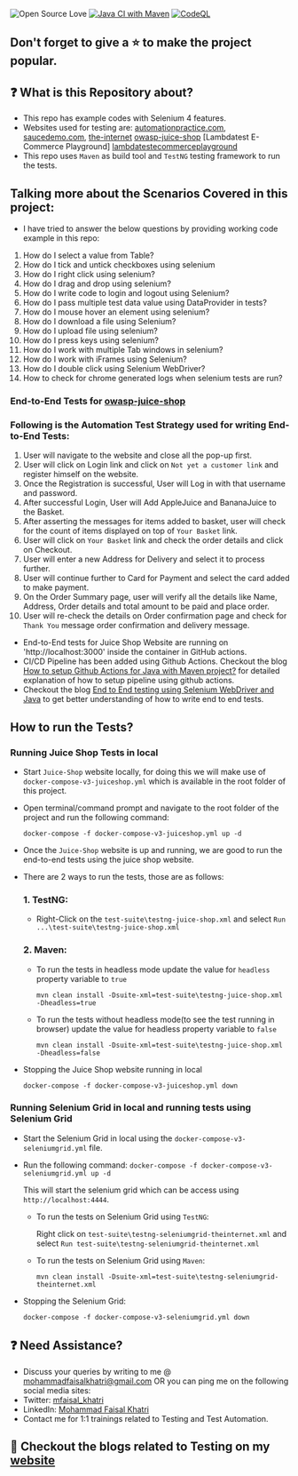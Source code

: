 ![Open Source Love](https://badges.frapsoft.com/os/v1/open-source.svg?v=103)
[![Java CI with Maven](https://github.com/mfaisalkhatri/selenium4poc/actions/workflows/maven.yml/badge.svg)](https://github.com/mfaisalkhatri/selenium4poc/actions/workflows/maven.yml)
[![CodeQL](https://github.com/mfaisalkhatri/selenium4poc/actions/workflows/codeql-analysis.yml/badge.svg)](https://github.com/mfaisalkhatri/selenium4poc/actions/workflows/codeql-analysis.yml)

## Don't forget to give a :star: to make the project popular.

## :question: What is this Repository about?

- This repo has example codes with Selenium 4 features.
- Websites used for testing are: [automationpractice.com][automationpractice], [saucedemo.com][saucedemo],
  [the-internet][the-internet] [owasp-juice-shop][juice-shop] [Lambdatest E-Commerce Playground]
  [lambdatestecommerceplayground]
- This repo uses `Maven` as build tool and `TestNG` testing framework to run the tests.

## Talking more about the Scenarios Covered in this project:

- I have tried to answer the below questions by providing working code example in this repo:

1. How do I select a value from Table?
2. How do I tick and untick checkboxes using selenium
3. How do I right click using selenium?
4. How do I drag and drop using selenium?
5. How do I write code to login and logout using Selenium?
6. How do I pass multiple test data value using DataProvider in tests?
7. How do I mouse hover an element using selenium?
8. How do I download a file using Selenium?
9. How do I upload file using selenium?
10. How do I press keys using selenium?
11. How do I work with multiple Tab windows in selenium?
12. How do I work with iFrames using Selenium?
13. How do I double click using Selenium WebDriver?
14. How to check for chrome generated logs when selenium tests are run?

### End-to-End Tests for [owasp-juice-shop][juice-shop]

### Following is the Automation Test Strategy used for writing End-to-End Tests:

1. User will navigate to the website and close all the pop-up first.
2. User will click on Login link and click on `Not yet a customer link` and register himself on the website.
3. Once the Registration is successful, User will Log in with that username and password.
4. After successful Login, User will Add AppleJuice and BananaJuice to the Basket.
5. After asserting the messages for items added to basket, user will check for the count of items displayed on top
   of `Your Basket` link.
6. User will click on `Your Basket` link and check the order details and click on Checkout.
7. User will enter a new Address for Delivery and select it to process further.
8. User will continue further to Card for Payment and select the card added to make payment.
9. On the Order Summary page, user will verify all the details like Name, Address, Order details and total amount to be
   paid and place order.
10. User will re-check the details on Order confirmation page and check for `Thank You` message order confirmation and
    delivery message.

- End-to-End tests for Juice Shop Website are running on 'http://localhost:3000' inside the container in GitHub actions.
- CI/CD Pipeline has been added using Github Actions. Checkout the
  blog [How to setup Github Actions for Java with Maven project?][bloggithubactions] for detailed explanation of how to
  setup pipeline using github actions.
- Checkout the blog [End to End testing using Selenium WebDriver and Java][seleniumblogmedium] to get better
  understanding of how to write end to end tests.

## How to run the Tests?

### Running Juice Shop Tests in local

- Start `Juice-Shop` website locally, for doing this we will make use of `docker-compose-v3-juiceshop.yml` which is
  available in the root folder of this project.
- Open terminal/command prompt and navigate to the root folder of the project and run the following command:

  `docker-compose -f docker-compose-v3-juiceshop.yml up -d`

- Once the `Juice-Shop` website is up and running, we are good to run the end-to-end tests using the juice shop website.
- There are 2 ways to run the tests, those are as follows:
  ### 1. TestNG:
    - Right-Click on the `test-suite\testng-juice-shop.xml` and select `Run ...\test-suite\testng-juice-shop.xml`
  ### 2. Maven:
    - To run the tests in headless mode update the value for `headless` property variable to `true`

      `mvn clean install -Dsuite-xml=test-suite\testng-juice-shop.xml -Dheadless=true`

    - To run the tests without headless mode(to see the test running in browser) update the value for headless property
      variable to
      `false`

      `mvn clean install -Dsuite-xml=test-suite\testng-juice-shop.xml -Dheadless=false`


- Stopping the Juice Shop website running in local

  `docker-compose -f docker-compose-v3-juiceshop.yml down`

### Running Selenium Grid in local and running tests using Selenium Grid

- Start the Selenium Grid in local using the `docker-compose-v3-seleniumgrid.yml` file.
- Run the following command:
  `docker-compose -f docker-compose-v3-seleniumgrid.yml up -d`

  This will start the selenium grid which can be access using `http://localhost:4444`.

    - To run the tests on Selenium Grid using `TestNG`:

      Right click on `test-suite\testng-seleniumgrid-theinternet.xml` and
      select `Run test-suite\testng-seleniumgrid-theinternet.xml`

    - To run the tests on Selenium Grid using `Maven`:

      `mvn clean install -Dsuite-xml=test-suite\testng-seleniumgrid-theinternet.xml`

- Stopping the Selenium Grid:

  `docker-compose -f docker-compose-v3-seleniumgrid.yml down`

## :question: Need Assistance?

- Discuss your queries by writing to me @ [mohammadfaisalkhatri@gmail.com][mail] OR you can ping me on the following
  social media sites:
- Twitter: [mfaisal_khatri][twitter]
- LinkedIn: [Mohammad Faisal Khatri][linkedin]
- Contact me for 1:1 trainings related to Testing and Test Automation.

## :thought_balloon: Checkout the blogs related to Testing on my [website][]

[mail]: mohammadfaisalkhatri@gmail.com

[linkedin]: https://www.linkedin.com/in/faisalkhatri/

[twitter]: https://twitter.com/mfaisal_khatri

[automationpractice]:http://automationpractice.com/index.php

[saucedemo]: https://www.saucedemo.com

[the-internet]: http://the-internet.herokuapp.com/

[juice-shop]: https://github.com/juice-shop/juice-shop

[website]: https://mfaisalkhatri.github.io

[bloggithubactions]:https://mfaisalkhatri.github.io/2022/04/26/githubactions-for-java-maven-project/

[seleniumblogmedium]: https://medium.com/@iamfaisalkhatri/end-to-end-testing-using-selenium-webdriver-and-java-4ff8667716ca

[lambdatestecommerceplayground]: https://ecommerce-playground.lambdatest.io/
